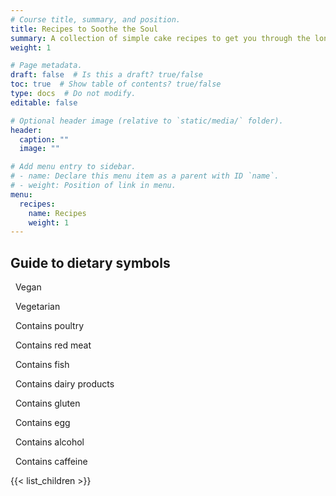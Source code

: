 ```yaml
---
# Course title, summary, and position.
title: Recipes to Soothe the Soul
summary: A collection of simple cake recipes to get you through the long days (a work-in-progress!)
weight: 1

# Page metadata.
draft: false  # Is this a draft? true/false
toc: true  # Show table of contents? true/false
type: docs  # Do not modify.
editable: false

# Optional header image (relative to `static/media/` folder).
header:
  caption: ""
  image: ""

# Add menu entry to sidebar.
# - name: Declare this menu item as a parent with ID `name`.
# - weight: Position of link in menu.
menu:
  recipes:
    name: Recipes
    weight: 1
---
```


## Guide to dietary symbols

<i class="fas fa-seedling" title="Vegan"></i> &nbsp; Vegan

<i class="fas fa-leaf" title="Vegetarian"></i> &nbsp; Vegetarian

<i class="fas fa-kiwi-bird" title="Contains poultry"></i> &nbsp; Contains poultry

<i class="fas fa-hamburger" title="Contains red meat"></i> &nbsp; Contains red meat

<i class="fas fa-fish" title="Contains fish"></i> &nbsp; Contains fish

<i class="fas fa-cheese" title="Contains diary products"></i> &nbsp; Contains dairy products

<i class="fas fa-bread-slice" title="Contains gluten"></i> &nbsp; Contains gluten

<i class="fas fa-egg" title="Contains egg"></i> &nbsp; Contains egg

<i class="fas fa-wine-glass-alt" title="Contains alcohol"></i> &nbsp; Contains alcohol

<i class="fas fa-coffee" title="Contains caffeine"></i> &nbsp; Contains caffeine


{{< list_children >}}
